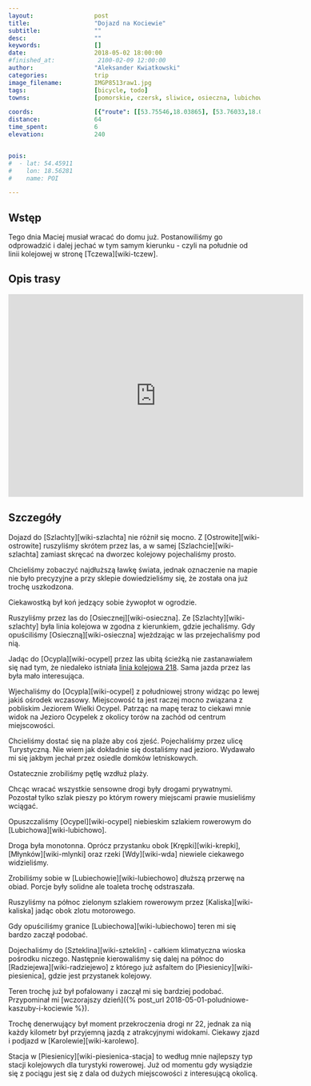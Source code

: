 ```yaml
---
layout:                 post
title:                  "Dojazd na Kociewie"
subtitle:               ""
desc:                   ""
keywords:               []
date:                   2018-05-02 18:00:00
#finished_at:            2100-02-09 12:00:00
author:                 "Aleksander Kwiatkowski"
categories:             trip
image_filename:         IMGP8513raw1.jpg
tags:                   [bicycle, todo]
towns:                  [pomorskie, czersk, sliwice, osieczna, lubichowo, zblewo, starogard_gdanski]

coords:                 [{"route": [[53.75546,18.03865], [53.76033,18.04397], [53.75495,18.08127], [53.76238,18.11633], [53.76954,18.11500], [53.76411,18.16152], [53.77385,18.21937], [53.77235,18.23447], [53.78478,18.27692], [53.79441,18.32451], [53.81345,18.31215], [53.82905,18.33863], [53.84268,18.35206], [53.85217,18.39635], [53.85128,18.40176], [53.87201,18.40304], [53.87857,18.40918], [53.88254,18.42390], [53.88800,18.42922], [53.89857,18.41425], [53.91399,18.40116], [53.93226,18.40682], [53.95515,18.39729], [53.96517,18.39674]], "type": "bicycle"}]
distance:               64
time_spent:             6
elevation:              240


pois:
#  - lat: 54.45911
#    lon: 18.56281
#    name: POI

---
```



## Wstęp

Tego dnia Maciej musiał wracać do domu już. Postanowiliśmy go odprowadzić i dalej jechać
w tym samym kierunku - czyli na południe od linii kolejowej w stronę
[Tczewa][wiki-tczew].

## Opis trasy

<iframe height='405' width='590' frameborder='0' allowtransparency='true' scrolling='no' src='https://www.strava.com/activities/1545283677/embed/c4924e233c2d5d7e6c6438ea22692c218ef60924'></iframe>

## Szczegóły

Dojazd do [Szlachty][wiki-szlachta] nie różnił się mocno. Z [Ostrowite][wiki-ostrowite]
ruszyliśmy skrótem przez las, a w samej [Szlachcie][wiki-szlachta] zamiast skręcać
na dworzec kolejowy pojechaliśmy prosto.

Chcieliśmy zobaczyć najdłuższą ławkę świata, jednak oznaczenie na mapie nie było
precyzyjne a przy sklepie dowiedzieliśmy się, że została ona już trochę
uszkodzona.

Ciekawostką był koń jedzący sobie żywopłot w ogrodzie.

Ruszyliśmy przez las do [Osiecznej][wiki-osieczna]. Ze [Szlachty][wiki-szlachty]
była linia kolejowa w zgodna z kierunkiem, gdzie jechaliśmy. Gdy opuściliśmy
[Osieczną][wiki-osieczna] wjeżdzając w las przejechaliśmy pod nią.

Jadąc do [Ocypla][wiki-ocypel] przez las ubitą ścieżką nie zastanawiałem się nad
tym, że niedaleko istniała [linia kolejowa 218][wiki-linia-218].
Sama jazda przez las była mało interesująca.

[wiki-linia-218]: https://pl.wikipedia.org/wiki/Linia_kolejowa_My%C5%9Blice_%E2%80%93_Szlachta

Wjechaliśmy do [Ocypla][wiki-ocypel] z południowej strony widząc po lewej
jakiś ośrodek wczasowy. Miejscowość ta jest raczej mocno związana z pobliskim
Jeziorem Wielki Ocypel. Patrząc na mapę teraz to ciekawi mnie widok
na Jezioro Ocypelek z okolicy torów na zachód od centrum miejscowości.

Chcieliśmy dostać się na plaże aby coś zjeść. Pojechaliśmy przez ulicę
Turystyczną. Nie wiem jak dokładnie się dostaliśmy nad jezioro. Wydawało mi się
jakbym jechał przez osiedle domków letniskowych.

Ostatecznie zrobiliśmy pętlę wzdłuż plaży.

Chcąc wracać wszystkie sensowne drogi były drogami prywatnymi.
Pozostał tylko szlak pieszy po którym rowery miejscami prawie musieliśmy
wciągać.

Opuszczaliśmy [Ocypel][wiki-ocypel] niebieskim szlakiem rowerowym do
[Lubichowa][wiki-lubichowo].

Droga była monotonna. Oprócz przystanku obok [Krępki][wiki-krepki],
[Młynków][wiki-mlynki] oraz rzeki [Wdy][wiki-wda] niewiele ciekawego widzieliśmy.

Zrobiliśmy sobie w [Lubiechowie][wiki-lubiechowo] dłuższą przerwę na obiad.
Porcje były solidne ale toaleta trochę odstraszała.

Ruszyliśmy na północ zielonym szlakiem rowerowym przez [Kaliska][wiki-kaliska]
jadąc obok zlotu motorowego.

Gdy opuściliśmy granice [Lubiechowa][wiki-lubiechowo] teren mi się bardzo
zaczął podobać.

Dojechaliśmy do [Szteklina][wiki-szteklin] - całkiem klimatyczna wioska
pośrodku niczego. Następnie kierowaliśmy się dalej na północ do
[Radziejewa][wiki-radziejewo] z którego już asfaltem
do [Piesienicy][wiki-piesienica], gdzie jest przystanek kolejowy.

Teren trochę już był pofalowany i zaczął mi się bardziej podobać.
Przypominał mi
[wczorajszy dzień]({% post_url 2018-05-01-poludniowe-kaszuby-i-kociewie %}).

Trochę denerwujący był moment przekroczenia drogi nr 22, jednak za
nią każdy kilometr był przyjemną jazdą z atrakcyjnymi widokami.
Ciekawy zjazd i podjazd w [Karolewie][wiki-karolewo].

Stacja w [Piesienicy][wiki-piesienica-stacja] to według mnie najlepszy typ
stacji kolejowych dla turystyki rowerowej. Już od momentu gdy wysiądzie się
z pociągu jest się z dala od dużych miejscowości z interesującą okolicą.
